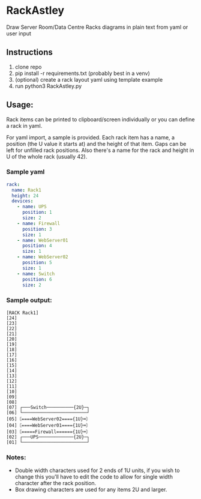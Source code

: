 # RackAstley
Draw Server Room/Data Centre Racks diagrams in plain text from yaml or user input

## Instructions

1. clone repo
2. pip install -r requirements.txt (probably best in a venv)
3. (optional) create a rack layout yaml using template example
4. run python3 RackAstley.py


## Usage:

Rack items can be printed to clipboard/screen individually or you can define a rack in yaml.

For yaml import, a sample is provided. Each rack item has a name, a position (the U value it starts at)
and the height of that item. Gaps can be left for unfilled rack positions. Also there's a name for the 
rack and height in U of the whole rack (usually 42).  


### Sample yaml

```yaml
rack:
  name: Rack1
  height: 24
  devices:
    - name: UPS
      position: 1
      size: 2
    - name: Firewall
      position: 3
      size: 1
    - name: WebServer01
      position: 4
      size: 1
    - name: WebServer02
      position: 5
      size: 1
    - name: Switch
      position: 6
      size: 2
```

### Sample output:

```
[RACK Rack1]
[24] 
[23] 
[22] 
[21] 
[20] 
[19] 
[18] 
[17] 
[16] 
[15] 
[14] 
[13] 
[12] 
[11] 
[10] 
[09] 
[08] 
[07] ┌───Switch──────────{2U}─┐
[06] └────────────────────────┘
[05]〘====WebServer02===={1U}═〙
[04]〘====WebServer01===={1U}═〙
[03]〘=====Firewall======{1U}═〙
[02] ┌───UPS─────────────{2U}─┐
[01] └────────────────────────┘
```

### Notes:

- Double width characters used for 2 ends of 1U units, if you wish to change this you'll have to edit the code to allow for single width character after the rack position.
- Box drawing characters are used for any items 2U and larger.



